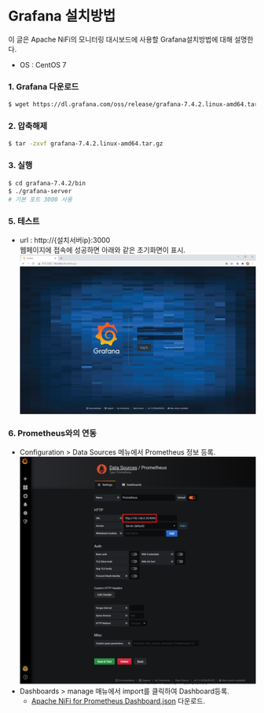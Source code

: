 # Grafana 설치방법
이 글은 Apache NiFi의 모니터링 대시보드에 사용할 Grafana설치방법에 대해 설명한다. <br/>
- OS : CentOS 7

### 1. Grafana 다운로드
```bash
$ wget https://dl.grafana.com/oss/release/grafana-7.4.2.linux-amd64.tar.gz
```
### 2. 압축해제
```bash
$ tar -zxvf grafana-7.4.2.linux-amd64.tar.gz
```

### 3. 실행
```bash
$ cd grafana-7.4.2/bin
$ ./grafana-server
# 기본 포트 3000 사용
```

### 5. 테스트
- url : http://{설치서버ip}:3000 </br>
웹페이지에 접속에 성공하면 아래와 같은 초기화면이 표시.
<img width='600' src="../image/image42.png"></img><br/>

### 6. Prometheus와의 연동
- Configuration > Data Sources 메뉴에서 Prometheus 정보 등록.
<img width='600' src="../image/image45.png"></img><br/>
- Dashboards > manage 매뉴에서 import를 클릭하여 Dashboard등록.
  - [Apache NiFi for Prometheus Dashboard.json](https://github.com/sokangmin/wini-nifi/blob/master/image/Apache%20NiFi%20for%20Prometheus%20Dashboard.json) 다운로드.
  
